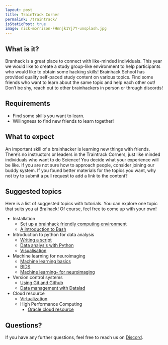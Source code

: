 ```yaml
---
layout: post
title: TrainTrack Corner
permalink: /traintrack/
isStaticPost: true
image: nick-morrison-FHnnjk1Yj7Y-unsplash.jpg
---
```


## What is it?

Branhack is a great place to connect with like-minded individuals.
This year we would like to create a study group-like environment to help participants who would like to obtain some hacking skills!
Brainhack School has provided quality self-paced study content on various topics.
Find some friends who want to learn about the same topic and help each other out!
Don’t be shy, reach out to other brainhackers in person or through discords!

## Requirements

- Find some skills you want to learn.
- Willingness to find new friends to learn together!

## What to expect

An important skill of a brainhacker is learning new things with friends.
There’s no instructors or leaders in the Traintrack Corners, just like minded individuals who want to do Science!
You decide what your experience will be like.
If you are not sure how to approach people, consider joining our buddy system.
If you found better materials for the topics you want, why not try to submit a pull request to add a link to the content?

## Suggested topics

Here is a list of suggested topics with tutorials.
You can explore one topic that suits you at Braihack!
Of course, feel free to come up with your own!

- Installation
  - [Set up a brainhack friendly computing environment](https://psy6983.brainhackmtl.org/modules/introduction_to_terminal/)
  - [A introduction to Bash](https://psy6983.brainhackmtl.org/modules/introduction_to_terminal/)
- Introduction to python for data analysis
  - [Writing a script](https://psy6983.brainhackmtl.org/modules/python_scripts/)
  - [Data analysis with Python](https://psy6983.brainhackmtl.org/modules/python_data_analysis/)
  - [Visualisation](https://psy6983.brainhackmtl.org/modules/python_visualization/)
- Machine learning for neuroimaging
  - [Machine learning basics](https://psy6983.brainhackmtl.org/modules/machine_learning_basics/)
  - [BIDS](https://psy6983.brainhackmtl.org/modules/bids/)
  - [Machine learning-  for neuroimaging](https://psy6983.brainhackmtl.org/modules/machine_learning_neuroimaging/)
- Version control systems
  - [Using Git and Github](https://psy6983.brainhackmtl.org/modules/git_github/)
  - [Data management with Datalad](https://psy6983.brainhackmtl.org/modules/datalad/)
- Cloud resource
  - [Virtualization](https://psy6983.brainhackmtl.org/modules/containers/)
  - High Performance Computing
    - [Oracle cloud resource](https://brainhack.org/brainhack_cloud/)

## Questions?

If you have any further questions, feel free to reach us on [Discord](TBA).
